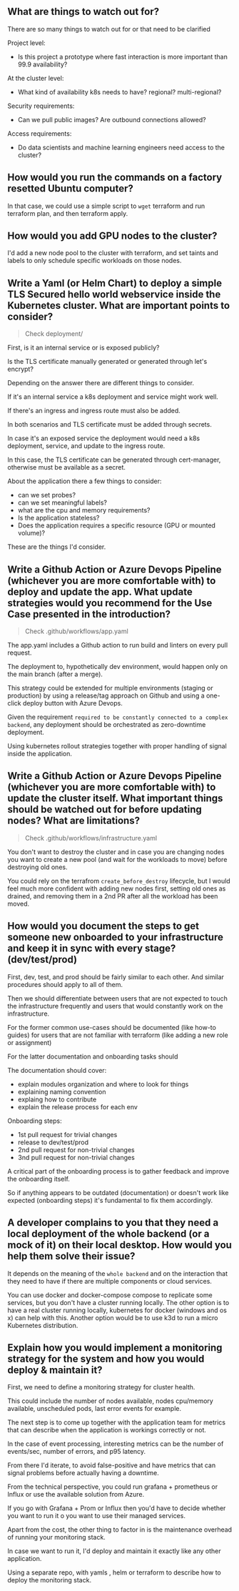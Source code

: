 ## What are things to watch out for? 

There are so many things to watch out for or that need to be clarified

Project level:
- Is this project a prototype where fast interaction is more important than 99.9 availability?

At the cluster level:
- What kind of availability k8s needs to have? regional? multi-regional? 

Security requirements:
- Can we pull public images? Are outbound connections allowed?

Access requirements:
- Do data scientists and machine learning engineers need access to the cluster?

## How would you run the commands on a factory resetted Ubuntu computer?

In that case, we could use a simple script to `wget` terraform and run terraform plan, and then terraform apply.

## How would you add GPU nodes to the cluster?

I'd add a new node pool to the cluster with terraform, and set taints and labels to only schedule specific workloads on those nodes.

## Write a Yaml (or Helm Chart) to deploy a simple TLS Secured hello world webservice inside the Kubernetes cluster. What are important points to consider?

> Check deployment/

First, is it an internal service or is exposed publicly?

Is the TLS certificate manually generated or generated through let's encrypt?

Depending on the answer there are different things to consider.

If it's an internal service a k8s deployment and service might work well.

If there's an ingress and ingress route must also be added.

In both scenarios and TLS certificate must be added through secrets.

In case it's an exposed service the deployment would need a k8s deployment, service, and update to the ingress route.

In this case, the TLS certificate can be generated through cert-manager, otherwise must be available as a secret.

About the application there a few things to consider:

- can we set probes?
- can we set meaningful labels?
- what are the cpu and memory requirements?
- Is the application stateless?
- Does the application requires a specific resource (GPU or mounted volume)?

These are the things I'd consider.

## Write a Github Action or Azure Devops Pipeline (whichever you are more comfortable with) to deploy and update the app. What update strategies would you recommend for the Use Case presented in the introduction?

> Check .github/workflows/app.yaml

The app.yaml includes a Github action to run build and linters on every pull request.

The deployment to, hypothetically dev environment, would happen only on the main branch (after a merge).

This strategy could be extended for multiple environments (staging or production) by using a release/tag approach on Github and using a one-click deploy button with Azure Devops.

Given the requirement `required to be constantly connected to a complex backend`, any deployment should be orchestrated as zero-downtime deployment.

Using kubernetes rollout strategies together with proper handling of signal inside the application.

## Write a Github Action or Azure Devops Pipeline (whichever you are more comfortable with) to update the cluster itself. What important things should be watched out for before updating nodes? What are limitations?

> Check .github/workflows/infrastructure.yaml

You don't want to destroy the cluster and in case you are changing nodes you want to create a new pool (and wait for the workloads to move) before destroying old ones.

You could rely on the terrafrom `create_before_destroy` lifecycle, but I would feel much more confident with adding new nodes first, setting old ones as drained, and removing them in a 2nd PR after all the workload has been moved.

## How would you document the steps to get someone new onboarded to your infrastructure and keep it in sync with every stage? (dev/test/prod)

First, dev, test, and prod should be fairly similar to each other. And similar procedures should apply to all of them.

Then we should differentiate between users that are not expected to touch the infrastructure frequently and users that would constantly work on the infrastructure.


For the former common use-cases should be documented (like how-to guides) for users that are not familiar with terraform (like adding a new role or assignment)

For the latter documentation and onboarding tasks should 

The documentation should cover:
- explain modules organization and where to look for things
- explaining naming convention
- explaing how to contribute
- explain the release process for each env

Onboarding steps:

- 1st pull request for trivial changes
- release to dev/test/prod
- 2nd pull request for non-trivial changes
- 3nd pull request for non-trivial changes

A critical part of the onboarding process is to gather feedback and improve the onboarding itself.

So if anything appears to be outdated (documentation) or doesn't work like expected (onboarding steps) it's fundamental to fix them accordingly. 

## A developer complains to you that they need a local deployment of the whole backend (or a mock of it) on their local desktop. How would you help them solve their issue?

It depends on the meaning of the `whole backend` and on the interaction that they need to have if there are multiple components or cloud services.

You can use docker and docker-compose compose to replicate some services, but you don't have a cluster running locally.
The other option is to have a real cluster running locally, kubernetes for docker (windows and os x) can help with this.
Another option would be to use k3d to run a micro Kubernetes distribution.

## Explain how you would implement a monitoring strategy for the system and how you would deploy & maintain it?

First, we need to define a monitoring strategy for cluster health.

This could include the number of nodes available, nodes cpu/memory available, unscheduled pods, last error events for example.

The next step is to come up together with the application team for metrics that can describe when the application is workings correctly or not.

In the case of event processing, interesting metrics can be the number of events/sec, number of errors, and p95 latency.

From there I'd iterate, to avoid false-positive and have metrics that can signal problems before actually having a downtime.

From the technical perspective, you could run grafana + prometheus or Influx or use the available solution from Azure. 

If you go with Grafana + Prom or Influx then you'd have to decide whether you want to run it o you want to use their managed services.

Apart from the cost, the other thing to factor in is the maintenance overhead of running your monitoring stack.

In case we want to run it, I'd deploy and maintain it exactly like any other application.

Using a separate repo, with yamls , helm or terraform to describe how to deploy the monitoring stack.

